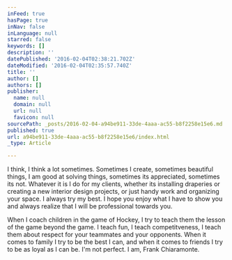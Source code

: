 ```yaml
---
inFeed: true
hasPage: true
inNav: false
inLanguage: null
starred: false
keywords: []
description: ''
datePublished: '2016-02-04T02:38:21.702Z'
dateModified: '2016-02-04T02:35:57.740Z'
title: ''
author: []
authors: []
publisher:
  name: null
  domain: null
  url: null
  favicon: null
sourcePath: _posts/2016-02-04-a94be911-33de-4aaa-ac55-b8f2258e15e6.md
published: true
url: a94be911-33de-4aaa-ac55-b8f2258e15e6/index.html
_type: Article

---
```

I think, I think a lot sometimes. Sometimes I create, sometimes beautiful things,  I am good at solving things, sometimes its appreciated, sometimes its not. Whatever it is I do for my clients, whether its installing draperies or creating a new interior design projects, or just handy work and organizing your space. I always try my best. I hope you enjoy what I have to show you and always realize that I will be professional towards you.

When I coach children in the game of Hockey, I try to teach them the lesson of the game beyond the game. I teach fun, I teach competitveness, I teach them about respect for your teammates and your opponents. When it comes to family I try to be the best I can, and when it comes to friends I try to be as loyal as I can be. I'm not perfect. I am, Frank Chiaramonte.